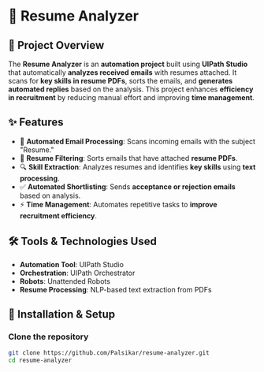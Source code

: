 # 📄 Resume Analyzer  

## 📌 Project Overview  
The **Resume Analyzer** is an **automation project** built using **UIPath Studio** that automatically **analyzes received emails** with resumes attached. It scans for **key skills in resume PDFs**, sorts the emails, and **generates automated replies** based on the analysis. This project enhances **efficiency in recruitment** by reducing manual effort and improving **time management**.  

## ✨ Features  
- 📧 **Automated Email Processing**: Scans incoming emails with the subject "Resume."  
- 📂 **Resume Filtering**: Sorts emails that have attached **resume PDFs**.  
- 🔍 **Skill Extraction**: Analyzes resumes and identifies **key skills** using **text processing**.  
- ✅ **Automated Shortlisting**: Sends **acceptance or rejection emails** based on analysis.  
- ⚡ **Time Management**: Automates repetitive tasks to **improve recruitment efficiency**.  

## 🛠 Tools & Technologies Used  
- **Automation Tool**: UIPath Studio  
- **Orchestration**: UIPath Orchestrator  
- **Robots**: Unattended Robots  
- **Resume Processing**: NLP-based text extraction from PDFs  

## 🚀 Installation & Setup  
### Clone the repository  
```bash
git clone https://github.com/Palsikar/resume-analyzer.git
cd resume-analyzer
